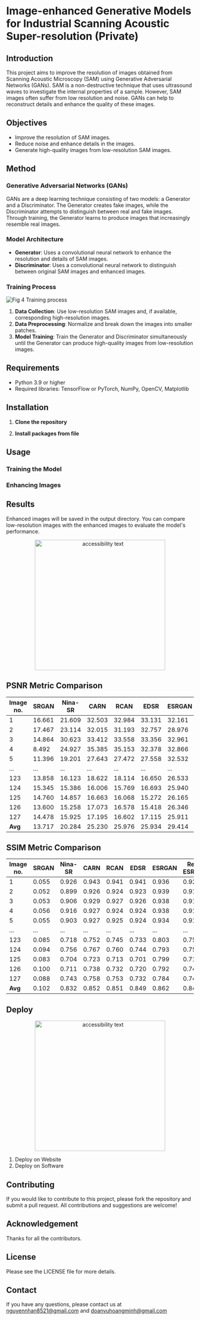 # Image-enhanced Generative Models for Industrial Scanning Acoustic Super-resolution (Private)

## Introduction

This project aims to improve the resolution of images obtained from Scanning Acoustic Microscopy (SAM) using Generative Adversarial Networks (GANs). SAM is a non-destructive technique that uses ultrasound waves to investigate the internal properties of a sample. However, SAM images often suffer from low resolution and noise. GANs can help to reconstruct details and enhance the quality of these images.

## Objectives

- Improve the resolution of SAM images.
- Reduce noise and enhance details in the images.
- Generate high-quality images from low-resolution SAM images.

## Method

### Generative Adversarial Networks (GANs)

GANs are a deep learning technique consisting of two models: a Generator and a Discriminator. The Generator creates fake images, while the Discriminator attempts to distinguish between real and fake images. Through training, the Generator learns to produce images that increasingly resemble real images.

### Model Architecture

- **Generator**: Uses a convolutional neural network to enhance the resolution and details of SAM images.
- **Discriminator**: Uses a convolutional neural network to distinguish between original SAM images and enhanced images.

### Training Process

![Fig  4  Training process](https://github.com/user-attachments/assets/10125552-1be4-4111-af43-cf6a9d500de7)

1. **Data Collection**: Use low-resolution SAM images and, if available, corresponding high-resolution images.
2. **Data Preprocessing**: Normalize and break down the images into smaller patches.
3. **Model Training**: Train the Generator and Discriminator simultaneously until the Generator can produce high-quality images from low-resolution images.

## Requirements

- Python 3.9 or higher
- Required libraries: TensorFlow or PyTorch, NumPy, OpenCV, Matplotlib

## Installation

1. **Clone the repository**


2. **Install packages from file**

## Usage
### Training the Model
### Enhancing Images
## Results
Enhanced images will be saved in the output directory. You can compare low-resolution images with the enhanced images to evaluate the model's performance.

<p align="center">
  <img src="![Qualitative comparisons between different models on the testing dataset](https://github.com/user-attachments/assets/2fc846a8-aa05-4178-9031-7efbf907a28d)
" width="350" alt="accessibility text">
</p>

## PSNR Metric Comparison

| Image no. | SRGAN  | Nina-SR | CARN   | RCAN   | EDSR   | ESRGAN | Real-ESRGAN | SAMGAN (Ours) |
|-----------|--------|---------|--------|--------|--------|--------|-------------|---------------|
| 1         | 16.661 | 21.609  | 32.503 | 32.984 | 33.131 | 32.161 | 35.677      | 39.867        |
| 2         | 17.467 | 23.114  | 32.015 | 31.193 | 32.757 | 28.976 | 34.659      | 39.789        |
| 3         | 14.864 | 30.623  | 33.412 | 33.558 | 33.356 | 32.961 | 33.658      | 39.731        |
| 4         | 8.492  | 24.927  | 35.385 | 35.153 | 32.378 | 32.866 | 35.038      | 39.632        |
| 5         | 11.396 | 19.201  | 27.643 | 27.472 | 27.558 | 32.532 | 29.511      | 39.555        |
| ...       | ...    | ...     | ...    | ...    | ...    | ...    | ...         | ...           |
| 123       | 13.858 | 16.123  | 18.622 | 18.114 | 16.650 | 26.533 | 26.197      | 26.813        |
| 124       | 15.345 | 15.386  | 16.006 | 15.769 | 16.693 | 25.940 | 24.801      | 26.804        |
| 125       | 14.760 | 14.857  | 16.663 | 16.068 | 15.272 | 26.165 | 26.325      | 26.725        |
| 126       | 13.600 | 15.258  | 17.073 | 16.578 | 15.418 | 26.346 | 25.720      | 26.645        |
| 127       | 14.478 | 15.925  | 17.195 | 16.602 | 17.115 | 25.911 | 27.107      | 26.349        |
| **Avg**   | 13.717 | 20.284  | 25.230 | 25.976 | 25.934 | 29.414 | 30.630      | 33.978        |

## SSIM Metric Comparison

| Image no. | SRGAN  | Nina-SR | CARN   | RCAN   | EDSR   | ESRGAN | Real-ESRGAN | SAMGAN (Ours) |
|-----------|--------|---------|--------|--------|--------|--------|-------------|---------------|
| 1         | 0.055  | 0.926   | 0.943  | 0.941  | 0.941  | 0.936  | 0.929       | 0.962         |
| 2         | 0.052  | 0.899   | 0.926  | 0.924  | 0.923  | 0.939  | 0.910       | 0.950         |
| 3         | 0.053  | 0.906   | 0.929  | 0.927  | 0.926  | 0.938  | 0.910       | 0.953         |
| 4         | 0.056  | 0.916   | 0.927  | 0.924  | 0.924  | 0.938  | 0.911       | 0.952         |
| 5         | 0.055  | 0.903   | 0.927  | 0.925  | 0.924  | 0.934  | 0.910       | 0.951         |
| ...       | ...    | ...     | ...    | ...    | ...    | ...    | ...         | ...           |
| 123       | 0.085  | 0.718   | 0.752  | 0.745  | 0.733  | 0.803  | 0.750       | 0.834         |
| 124       | 0.094  | 0.756   | 0.767  | 0.760  | 0.744  | 0.793  | 0.753       | 0.838         |
| 125       | 0.083  | 0.704   | 0.723  | 0.713  | 0.701  | 0.799  | 0.719       | 0.816         |
| 126       | 0.100  | 0.711   | 0.738  | 0.732  | 0.720  | 0.792  | 0.748       | 0.841         |
| 127       | 0.088  | 0.743   | 0.758  | 0.753  | 0.732  | 0.784  | 0.749       | 0.836         |
| **Avg**   | 0.102  | 0.832   | 0.852  | 0.851  | 0.849  | 0.862  | 0.842       | 0.906         |


## Deploy


<p align="center">
  <img src="![Model deployment framework](https://github.com/user-attachments/assets/5ffab07b-7fb6-4cc1-b213-5aa7a8cb2ca4)
" width="350" alt="accessibility text">
</p>

1. Deploy on Website
2. Deploy on Software
## Contributing
If you would like to contribute to this project, please fork the repository and submit a pull request. All contributions and suggestions are welcome!

## Acknowledgement
Thanks for all the contributors.

## License
Please see the LICENSE file for more details.

## Contact
If you have any questions, please contact us at nguyennhan8521@gmail.com and doanvuhoangminh@gmail.com
